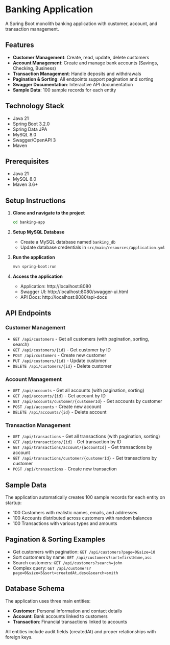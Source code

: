 # Banking Application

A Spring Boot monolith banking application with customer, account, and transaction management.

## Features

- **Customer Management**: Create, read, update, delete customers
- **Account Management**: Create and manage bank accounts (Savings, Checking, Business)
- **Transaction Management**: Handle deposits and withdrawals
- **Pagination & Sorting**: All endpoints support pagination and sorting
- **Swagger Documentation**: Interactive API documentation
- **Sample Data**: 100 sample records for each entity

## Technology Stack

- Java 21
- Spring Boot 3.2.0
- Spring Data JPA
- MySQL 8.0
- Swagger/OpenAPI 3
- Maven

## Prerequisites

- Java 21
- MySQL 8.0
- Maven 3.6+

## Setup Instructions

1. **Clone and navigate to the project**
   ```bash
   cd banking-app
   ```

2. **Setup MySQL Database**
   - Create a MySQL database named `banking_db`
   - Update database credentials in `src/main/resources/application.yml`

3. **Run the application**
   ```bash
   mvn spring-boot:run
   ```

4. **Access the application**
   - Application: http://localhost:8080
   - Swagger UI: http://localhost:8080/swagger-ui.html
   - API Docs: http://localhost:8080/api-docs

## API Endpoints

### Customer Management
- `GET /api/customers` - Get all customers (with pagination, sorting, search)
- `GET /api/customers/{id}` - Get customer by ID
- `POST /api/customers` - Create new customer
- `PUT /api/customers/{id}` - Update customer
- `DELETE /api/customers/{id}` - Delete customer

### Account Management
- `GET /api/accounts` - Get all accounts (with pagination, sorting)
- `GET /api/accounts/{id}` - Get account by ID
- `GET /api/accounts/customer/{customerId}` - Get accounts by customer
- `POST /api/accounts` - Create new account
- `DELETE /api/accounts/{id}` - Delete account

### Transaction Management
- `GET /api/transactions` - Get all transactions (with pagination, sorting)
- `GET /api/transactions/{id}` - Get transaction by ID
- `GET /api/transactions/account/{accountId}` - Get transactions by account
- `GET /api/transactions/customer/{customerId}` - Get transactions by customer
- `POST /api/transactions` - Create new transaction

## Sample Data

The application automatically creates 100 sample records for each entity on startup:
- 100 Customers with realistic names, emails, and addresses
- 100 Accounts distributed across customers with random balances
- 100 Transactions with various types and amounts

## Pagination & Sorting Examples

- Get customers with pagination: `GET /api/customers?page=0&size=10`
- Sort customers by name: `GET /api/customers?sort=firstName,asc`
- Search customers: `GET /api/customers?search=john`
- Complex query: `GET /api/customers?page=0&size=5&sort=createdAt,desc&search=smith`

## Database Schema

The application uses three main entities:
- **Customer**: Personal information and contact details
- **Account**: Bank accounts linked to customers
- **Transaction**: Financial transactions linked to accounts

All entities include audit fields (createdAt) and proper relationships with foreign keys.